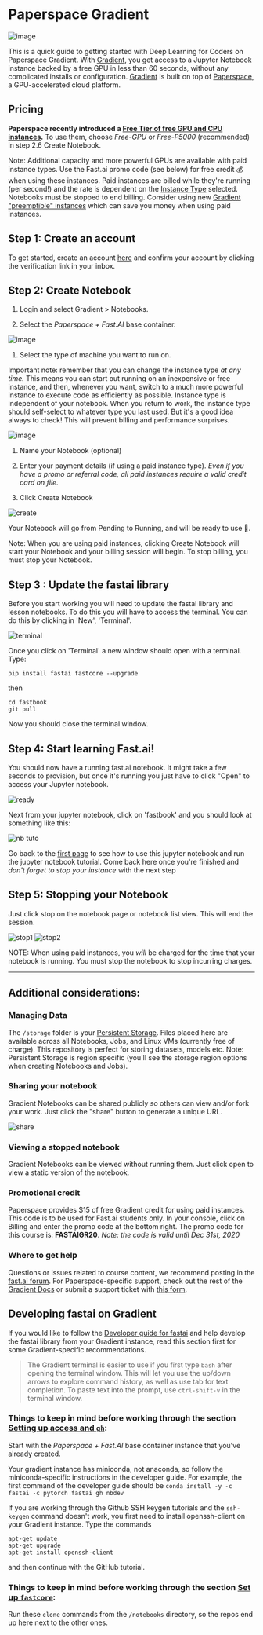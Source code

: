 # Paperspace Gradient

![image](images/gradient/fastaiv4-gradient-new.jpg)

This is a quick guide to getting started with Deep Learning for Coders on Paperspace Gradient. With [Gradient](https://gradient.paperspace.com/), you get access to a Jupyter Notebook instance backed by a free GPU in less than 60 seconds, without any complicated installs or configuration. [Gradient](https://gradient.paperspace.com/) is built on top of [Paperspace](https://www.paperspace.com/), a GPU-accelerated cloud platform.

## Pricing

**Paperspace recently introduced a [Free Tier of free GPU and CPU instances](https://docs.paperspace.com/gradient/instances/free-instances).** To use them, choose *Free-GPU* or *Free-P5000* (recommended) in step 2.6 Create Notebook.

Note: Additional capacity and more powerful GPUs are available with paid instance types.  Use the Fast.ai promo code (see below) for free credit 💰 when using these instances.  Paid instances are billed while they're running (per second!) and the rate is dependent on the [Instance Type](https://gradient.paperspace.com/instances) selected. Notebooks must be stopped to end billing.  Consider using new [Gradient "preemptible" instances](https://docs.paperspace.com/gradient/instances/preemptible-instances) which can save you money when using paid instances.

## Step 1: Create an account

To get started, create an account [here](https://console.paperspace.com/signup?gradient=true) and confirm your account by clicking the verification link in your inbox.

## Step 2: Create Notebook

1. Login and select Gradient > Notebooks.

2. Select the _Paperspace + Fast.AI_ base container.

![image](images/gradient/choose-container.jpg)

1. Select the type of machine you want to run on.

Important note: remember that you can change the instance type _at any time._ This means you can start out running on an inexpensive or free instance, and then, whenever you want, switch to a much more powerful instance to execute code as efficiently as possible. Instance type is independent of your notebook. When you return to work, the instance type should self-select to whatever type you last used. But it's a good idea always to check! This will prevent billing and performance surprises.

![image](images/gradient/choose-instance.jpg)

1. Name your Notebook (optional)

2. Enter your payment details (if using a paid instance type). _Even if you have a promo or referral code, all paid instances require a valid credit card on file._

3. Click Create Notebook

![create](images/gradient/create.png)

Your Notebook will go from Pending to Running, and will be ready to use 🌟.

Note: When you are using paid instances, clicking Create Notebook will start your Notebook and your billing session will begin. To stop billing, you must stop your Notebook.

## Step 3 : Update the fastai library

Before you start working you will need to update the fastai library and lesson notebooks. To do this you will have to access the terminal. You can do this by clicking in 'New', 'Terminal'.

![terminal](images/gradient/terminal.jpg)

Once you click on 'Terminal' a new window should open with a terminal. Type:


    pip install fastai fastcore --upgrade


then

    cd fastbook
    git pull

Now you should close the terminal window.

## Step 4: Start learning Fast.ai!

You should now have a running fast.ai notebook. It might take a few seconds to provision, but once it's running you just have to click "Open" to access your Jupyter notebook.

![ready](images/gradient/ready.jpg)

Next from your jupyter notebook, click on 'fastbook' and you should look at something like this:

![nb tuto](images/gradient/notebook-view-new.jpg)

Go back to the [first page](https://course.fast.ai/index.html) to see how to use this jupyter notebook and run the jupyter notebook tutorial. Come back here once you're finished and _don't forget to stop your instance_ with the next step

## Step 5: Stopping your Notebook

Just click stop on the notebook page or notebook list view. This will end the session.

![stop1](images/gradient/stop-notebook1.jpg)
![stop2](images/gradient/stop-notebook-list.jpg)

NOTE: When using paid instances, you _will_ be charged for the time that your notebook is running. You must stop the notebook to stop incurring charges.

* * *

## Additional considerations:

### Managing Data

The `/storage` folder is your [Persistent Storage](https://docs.paperspace.com/gradient/data/storage#persistent-storage). Files placed here are available across all Notebooks, Jobs, and Linux VMs (currently free of charge). This repository is perfect for storing datasets, models etc. Note: Persistent Storage is region specific (you'll see the storage region options when creating Notebooks and Jobs).

### Sharing your notebook

Gradient Notebooks can be shared publicly so others can view and/or fork your work.  Just click the "share" button to generate a unique URL.

![share](images/gradient/share.jpg)

### Viewing a stopped notebook

Gradient Notebooks can be viewed without running them. Just click open to view a static version of the notebook.

### Promotional credit

Paperspace provides $15 of free Gradient credit for using paid instances. This code is to be used for Fast.ai students only. In your console, click on Billing and enter the promo code at the bottom right. The promo code for this course is: **FASTAIGR20**. _Note: the code is valid until Dec 31st, 2020_

### Where to get help

Questions or issues related to course content, we recommend posting in the [fast.ai forum](http://forums.fast.ai/). For Paperspace-specific support, check out the rest of the [Gradient Docs](https://docs.paperspace.com/gradient/) or submit a support ticket with [this form](https://support.paperspace.com/hc/en-us/requests/new).

## Developing fastai on Gradient

If you would like to follow the [Developer guide for fastai](http://docs.fast.ai/dev-setup) and help develop the fastai library from your Gradient instance,
read this section first for some Gradient-specific recommendations.

> The Gradient terminal is easier to use if you first type `bash` after opening the terminal window. This will let you use the up/down arrows to explore command history, as well as use tab for text completion. To paste text into the prompt, use `ctrl-shift-v` in the terminal window. 

### Things to keep in mind before working through the section [Setting up access and `gh`](http://docs.fast.ai/dev-setup#Setting-up-access-and-gh):

Start with the _Paperspace + Fast.AI_ base container instance that you've already created.

Your gradient instance has miniconda, not anaconda, so follow the miniconda-specific instructions in the developer guide. For example, the first command of the developer guide should be `conda install -y -c fastai -c pytorch fastai gh nbdev`

If you are working through the Github SSH keygen tutorials and the `ssh-keygen` command doesn't work, you first need to install openssh-client on your Gradient instance. Type the commands 

    apt-get update
    apt-get upgrade
    apt-get install openssh-client

and then continue with the GitHub tutorial.

### Things to keep in mind before working through the section [Set up `fastcore`](http://docs.fast.ai/dev-setup#Set-up-fastcore):

Run these `clone` commands from the `/notebooks` directory, so the repos end up here next to the other ones.
